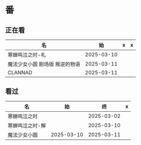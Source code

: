 # 番

## 正在看

| 名                             | 始         | x    | x    |
| ------------------------------ | ---------- | ---- | ---- |
| 寒蝉鸣泣之时-礼                | 2025-03-10 |      |      |
| 魔法少女小圆 剧场版 叛逆的物语 | 2025-03-11 |      |      |
| CLANNAD                        | 2025-03-11 |      |      |


## 看过

| 名              | 始   | 终         | x    |
| --------------- | ---- | ---------- | ---- |
| 寒蝉鸣泣之时 |  | 2025-03-02 |  |
| 寒蝉鸣泣之时-解 |      | 2025-03-10 |      |
| 魔法少女小圆    | 2025-03-10 | 2025-03-11 |      |

